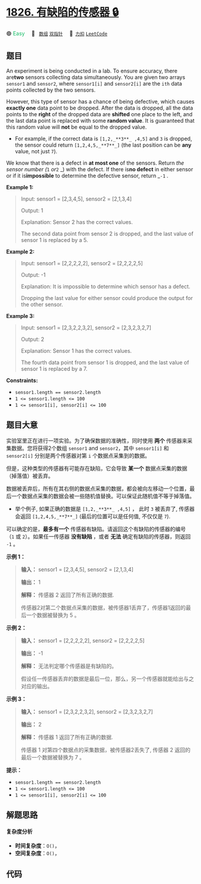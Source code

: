 # [1826. 有缺陷的传感器 🔒](https://2xiao.github.io/leetcode-js/problem/1826.html)

🟢 <font color=#15bd66>Easy</font>&emsp; 🔖&ensp; [`数组`](/tag/array.md) [`双指针`](/tag/two-pointers.md)&emsp; 🔗&ensp;[`力扣`](https://leetcode.cn/problems/faulty-sensor) [`LeetCode`](https://leetcode.com/problems/faulty-sensor)

## 题目

An experiment is being conducted in a lab. To ensure accuracy, there
are**two** sensors collecting data simultaneously. You are given two arrays
`sensor1` and `sensor2`, where `sensor1[i]` and `sensor2[i]` are the `ith`
data points collected by the two sensors.

However, this type of sensor has a chance of being defective, which causes
**exactly one** data point to be dropped. After the data is dropped, all the
data points to the **right** of the dropped data are **shifted** one place to
the left, and the last data point is replaced with some **random value**. It
is guaranteed that this random value will **not** be equal to the dropped
value.

  * For example, if the correct data is `[1,2,_**3**_ ,4,5]` and `3` is dropped, the sensor could return `[1,2,4,5,_**7**_]` (the last position can be **any** value, not just `7`).

We know that there is a defect in **at most one** of the sensors. Return _the
sensor number (_`1` _or_`2` _) with the defect. If there is**no defect** in
either sensor or if it is**impossible** to determine the defective sensor,
return _`-1` _._



**Example 1:**

> Input: sensor1 = [2,3,4,5], sensor2 = [2,1,3,4]
> 
> Output: 1
> 
> Explanation: Sensor 2 has the correct values.
> 
> The second data point from sensor 2 is dropped, and the last value of sensor 1 is replaced by a 5.

**Example 2:**

> Input: sensor1 = [2,2,2,2,2], sensor2 = [2,2,2,2,5]
> 
> Output: -1
> 
> Explanation: It is impossible to determine which sensor has a defect.
> 
> Dropping the last value for either sensor could produce the output for the other sensor.

**Example 3:**

> Input: sensor1 = [2,3,2,2,3,2], sensor2 = [2,3,2,3,2,7]
> 
> Output: 2
> 
> Explanation: Sensor 1 has the correct values.
> 
> The fourth data point from sensor 1 is dropped, and the last value of sensor 1 is replaced by a 7.

**Constraints:**

  * `sensor1.length == sensor2.length`
  * `1 <= sensor1.length <= 100`
  * `1 <= sensor1[i], sensor2[i] <= 100`


## 题目大意

实验室里正在进行一项实验。为了确保数据的准确性，同时使用 **两个** 传感器来采集数据。您将获得2个数组 `sensor1` and
`sensor2`，其中 `sensor1[i]` 和 `sensor2[i]` 分别是两个传感器对第 `i` 个数据点采集到的数据。

但是，这种类型的传感器有可能存在缺陷，它会导致 **某一个** 数据点采集的数据（掉落值）被丢弃。

数据被丢弃后，所有在其右侧的数据点采集的数据，都会被向左移动一个位置，最后一个数据点采集的数据会被一些随机值替换。可以保证此随机值不等于掉落值。

  * 举个例子, 如果正确的数据是 `[1,2,_**3**_ ,4,5]` ， 此时 `3` 被丢弃了, 传感器会返回 `[1,2,4,5,_**7**_]` (最后的位置可以是任何值, 不仅仅是 `7`).

可以确定的是，**最多有一个** 传感器有缺陷。请返回这个有缺陷的传感器的编号 （`1` 或 `2`）。如果任一传感器 **没有缺陷** ，或者
**无法** 确定有缺陷的传感器，则返回 `-1` 。



**示例 1：**

> 
> 
> 
> 
> 
> **输入：** sensor1 = [2,3,4,5], sensor2 = [2,1,3,4]
> 
> **输出：** 1
> 
> **解释：** 传感器 2 返回了所有正确的数据.
> 
> 传感器2对第二个数据点采集的数据，被传感器1丢弃了，传感器1返回的最后一个数据被替换为 5 。

**示例 2：**

> 
> 
> 
> 
> 
> **输入：** sensor1 = [2,2,2,2,2], sensor2 = [2,2,2,2,5]
> 
> **输出：** -1
> 
> **解释：** 无法判定哪个传感器是有缺陷的。
> 
> 假设任一传感器丢弃的数据是最后一位，那么，另一个传感器就能给出与之对应的输出。
> 
> 

**示例 3：**

> 
> 
> 
> 
> 
> **输入：** sensor1 = [2,3,2,2,3,2], sensor2 = [2,3,2,3,2,7]
> 
> **输出：** 2
> 
> **解释：** 传感器 1 返回了所有正确的数据.
> 
> 传感器 1 对第四个数据点的采集数据，被传感器2丢失了, 传感器 2 返回的最后一个数据被替换为 7 。
> 
> 



**提示：**

  * `sensor1.length == sensor2.length`
  * `1 <= sensor1.length <= 100`
  * `1 <= sensor1[i], sensor2[i] <= 100`


## 解题思路

#### 复杂度分析

- **时间复杂度**：`O()`，
- **空间复杂度**：`O()`，

## 代码

```javascript

```